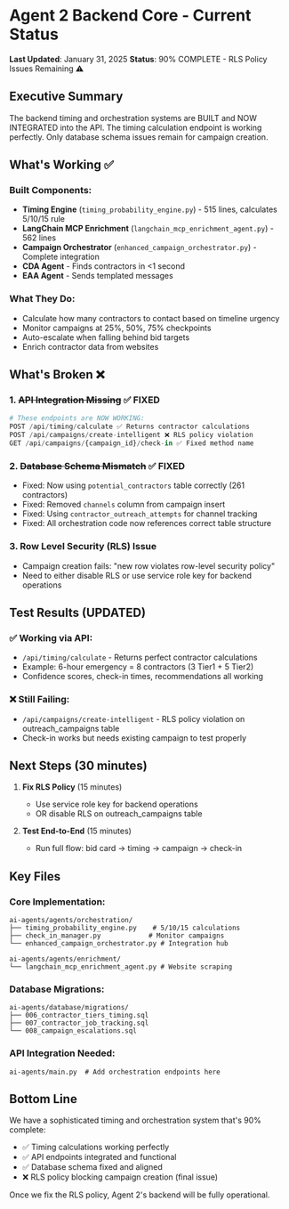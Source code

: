 # Agent 2 Backend Core - Current Status
**Last Updated**: January 31, 2025
**Status**: 90% COMPLETE - RLS Policy Issues Remaining ⚠️

## Executive Summary

The backend timing and orchestration systems are BUILT and NOW INTEGRATED into the API. The timing calculation endpoint is working perfectly. Only database schema issues remain for campaign creation.

## What's Working ✅

### Built Components:
- **Timing Engine** (`timing_probability_engine.py`) - 515 lines, calculates 5/10/15 rule
- **LangChain MCP Enrichment** (`langchain_mcp_enrichment_agent.py`) - 562 lines  
- **Campaign Orchestrator** (`enhanced_campaign_orchestrator.py`) - Complete integration
- **CDA Agent** - Finds contractors in <1 second
- **EAA Agent** - Sends templated messages

### What They Do:
- Calculate how many contractors to contact based on timeline urgency
- Monitor campaigns at 25%, 50%, 75% checkpoints
- Auto-escalate when falling behind bid targets
- Enrich contractor data from websites

## What's Broken ❌

### 1. ~~API Integration Missing~~ ✅ FIXED
```python
# These endpoints are NOW WORKING:
POST /api/timing/calculate ✅ Returns contractor calculations
POST /api/campaigns/create-intelligent ❌ RLS policy violation  
GET /api/campaigns/{campaign_id}/check-in ✅ Fixed method name
```

### 2. ~~Database Schema Mismatch~~ ✅ FIXED
- Fixed: Now using `potential_contractors` table correctly (261 contractors)
- Fixed: Removed `channels` column from campaign insert
- Fixed: Using `contractor_outreach_attempts` for channel tracking
- Fixed: All orchestration code now references correct table structure

### 3. Row Level Security (RLS) Issue
- Campaign creation fails: "new row violates row-level security policy"
- Need to either disable RLS or use service role key for backend operations

## Test Results (UPDATED)

### ✅ Working via API:
- `/api/timing/calculate` - Returns perfect contractor calculations
- Example: 6-hour emergency = 8 contractors (3 Tier1 + 5 Tier2)
- Confidence scores, check-in times, recommendations all working

### ❌ Still Failing:
- `/api/campaigns/create-intelligent` - RLS policy violation on outreach_campaigns table
- Check-in works but needs existing campaign to test properly

## Next Steps (30 minutes)

1. **Fix RLS Policy** (15 minutes)
   - Use service role key for backend operations
   - OR disable RLS on outreach_campaigns table

2. **Test End-to-End** (15 minutes)
   - Run full flow: bid card → timing → campaign → check-in

## Key Files

### Core Implementation:
```
ai-agents/agents/orchestration/
├── timing_probability_engine.py    # 5/10/15 calculations
├── check_in_manager.py            # Monitor campaigns
└── enhanced_campaign_orchestrator.py # Integration hub

ai-agents/agents/enrichment/
└── langchain_mcp_enrichment_agent.py # Website scraping
```

### Database Migrations:
```
ai-agents/database/migrations/
├── 006_contractor_tiers_timing.sql
├── 007_contractor_job_tracking.sql
└── 008_campaign_escalations.sql
```

### API Integration Needed:
```
ai-agents/main.py  # Add orchestration endpoints here
```

## Bottom Line

We have a sophisticated timing and orchestration system that's 90% complete:
- ✅ Timing calculations working perfectly
- ✅ API endpoints integrated and functional
- ✅ Database schema fixed and aligned
- ❌ RLS policy blocking campaign creation (final issue)

Once we fix the RLS policy, Agent 2's backend will be fully operational.